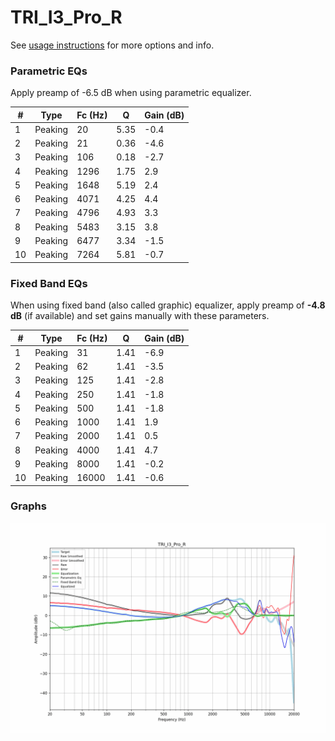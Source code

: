 # TRI_I3_Pro_R
See [usage instructions](https://github.com/jaakkopasanen/AutoEq#usage) for more options and info.

### Parametric EQs
Apply preamp of -6.5 dB when using parametric equalizer.

|   # | Type    |   Fc (Hz) |    Q |   Gain (dB) |
|-----|---------|-----------|------|-------------|
|   1 | Peaking |        20 | 5.35 |        -0.4 |
|   2 | Peaking |        21 | 0.36 |        -4.6 |
|   3 | Peaking |       106 | 0.18 |        -2.7 |
|   4 | Peaking |      1296 | 1.75 |         2.9 |
|   5 | Peaking |      1648 | 5.19 |         2.4 |
|   6 | Peaking |      4071 | 4.25 |         4.4 |
|   7 | Peaking |      4796 | 4.93 |         3.3 |
|   8 | Peaking |      5483 | 3.15 |         3.8 |
|   9 | Peaking |      6477 | 3.34 |        -1.5 |
|  10 | Peaking |      7264 | 5.81 |        -0.7 |

### Fixed Band EQs
When using fixed band (also called graphic) equalizer, apply preamp of **-4.8 dB** (if available) and set gains manually with these parameters.

|   # | Type    |   Fc (Hz) |    Q |   Gain (dB) |
|-----|---------|-----------|------|-------------|
|   1 | Peaking |        31 | 1.41 |        -6.9 |
|   2 | Peaking |        62 | 1.41 |        -3.5 |
|   3 | Peaking |       125 | 1.41 |        -2.8 |
|   4 | Peaking |       250 | 1.41 |        -1.8 |
|   5 | Peaking |       500 | 1.41 |        -1.8 |
|   6 | Peaking |      1000 | 1.41 |         1.9 |
|   7 | Peaking |      2000 | 1.41 |         0.5 |
|   8 | Peaking |      4000 | 1.41 |         4.7 |
|   9 | Peaking |      8000 | 1.41 |        -0.2 |
|  10 | Peaking |     16000 | 1.41 |        -0.6 |

### Graphs
![](./TRI_I3_Pro_R.png)
